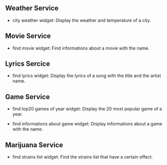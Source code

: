 ## Weather Service

- city weather widget: Display the weather and temperature of a city.

## Movie Service

- find movie widget: Find informations about a movie with the name.

## Lyrics Sercice

- find lyrics widget: Display the lyrics of a song with the title and the artist name.

## Game Service

- find top20 games of year widget: Display the 20 most popular game of a year.

- find informations about game widget: Display informations about a game with the name.

## Marijuana Service

- find strains list widget: Find the strains list that have a certain effect.